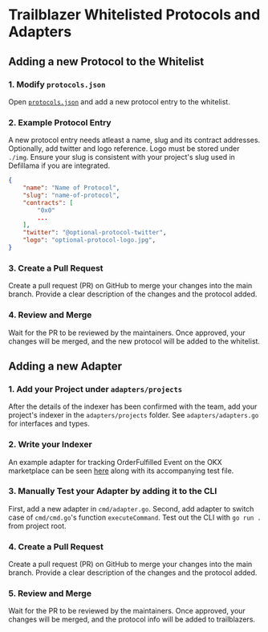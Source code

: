 # Trailblazer Whitelisted Protocols and Adapters

## Adding a new Protocol to the Whitelist

### 1. Modify `protocols.json`

Open [`protocols.json`](./whitelist/protocols.json) and add a new protocol entry to the whitelist.

### 2. Example Protocol Entry

A new protocol entry needs atleast a name, slug and its contract addresses. Optionally, add twitter and logo reference. Logo must be stored under `./img`. Ensure your slug is consistent with your project's slug used in Defillama if you are integrated.

```json
{
    "name": "Name of Protocol",
    "slug": "name-of-protocol",
    "contracts": [
        "0x0"
        ...
    ],
    "twitter": "@optional-protocol-twitter",
    "logo": "optional-protocol-logo.jpg",
}
```

### 3. Create a Pull Request

Create a pull request (PR) on GitHub to merge your changes into the main branch. Provide a clear description of the changes and the protocol added.

### 4. Review and Merge

Wait for the PR to be reviewed by the maintainers. Once approved, your changes will be merged, and the new protocol will be added to the whitelist.

## Adding a new Adapter

### 1. Add your Project under `adapters/projects`

After the details of the indexer has been confirmed with the team, add your project's indexer in the `adapters/projects` folder. See `adapters/adapters.go` for interfaces and types.

### 2. Write your Indexer

An example adapter for tracking OrderFulfilled Event on the OKX marketplace can be seen [here](./adapters/projects/okx/order_fulfilled.go) along with its accompanying test file.

### 3. Manually Test your Adapter by adding it to the CLI

First, add a new adapter in `cmd/adapter.go`. Second, add adapter to switch case of `cmd/cmd.go`'s function `executeCommand`. Test out the CLI with `go run .` from project root.

### 4. Create a Pull Request

Create a pull request (PR) on GitHub to merge your changes into the main branch. Provide a clear description of the changes and the protocol added.

### 5. Review and Merge

Wait for the PR to be reviewed by the maintainers. Once approved, your changes will be merged, and the protocol info will be added to trailblazers.
